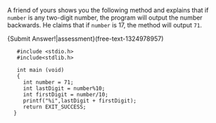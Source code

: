 A friend of yours shows you the following method and explains that if `number` is any two-digit number, the program will output the number backwards.  He claims that if `number` is 17, the method will output `71`.

{Submit Answer!|assessment}(free-text-1324978957)


```
   #include <stdio.h>
   #include<stdlib.h>
   
   int main (void)
   {
     int number = 71;
     int lastDigit = number%10;
     int firstDigit = number/10;
     printf("%i",lastDigit + firstDigit);
     return EXIT_SUCCESS;
  }
```